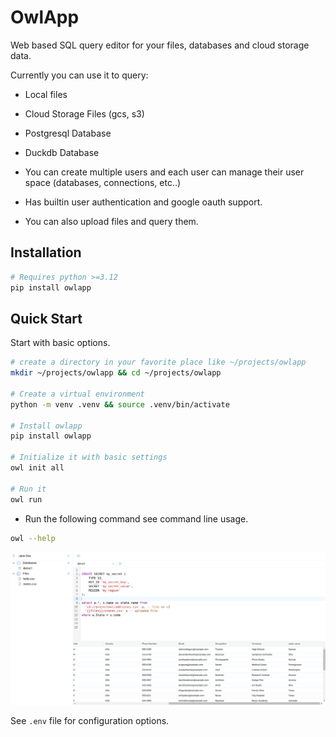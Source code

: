 # OwlApp

Web based SQL query editor for your files, databases and cloud storage data.

Currently you can use it to query:
- Local files
- Cloud Storage Files (gcs, s3)
- Postgresql Database
- Duckdb Database

- You can create multiple users and each user can manage their user space (databases, connections, etc..)
- Has builtin user authentication and google oauth support.

- You can also upload files and query them.

## Installation

```sh
# Requires python >=3.12
pip install owlapp
```

## Quick Start

Start with basic options.

```sh
# create a directory in your favorite place like ~/projects/owlapp
mkdir ~/projects/owlapp && cd ~/projects/owlapp

# Create a virtual environment
python -m venv .venv && source .venv/bin/activate

# Install owlapp
pip install owlapp

# Initialize it with basic settings
owl init all

# Run it
owl run
```

- Run the following command see command line usage.

```sh
owl --help
```

![Example 2](./doc/static/img/exmaples/example-2.png)


See `.env` file for configuration options.



